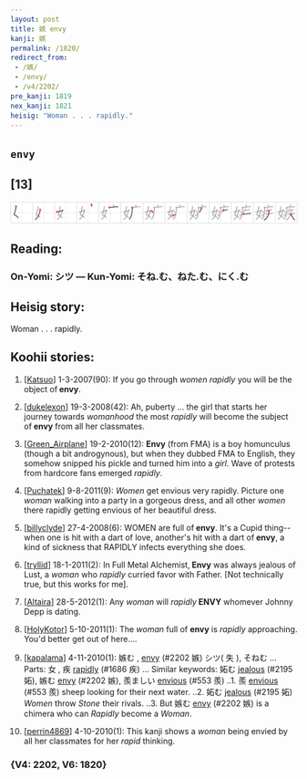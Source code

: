 ```yaml
---
layout: post
title: 嫉 envy
kanji: 嫉
permalink: /1820/
redirect_from:
 - /嫉/
 - /envy/
 - /v4/2202/
pre_kanji: 1819
nex_kanji: 1821
heisig: "Woman . . . rapidly."
---
```


## `envy`

## [13]

<div class="stroke"><img src="../images/E5AB89.png" /></div>

## Reading:

### On-Yomi: シツ &mdash; Kun-Yomi: そね.む、ねた.む、にく.む

## Heisig story:

Woman . . . rapidly.

## Koohii stories:

1) [<a href="http://kanji.koohii.com/profile/Katsuo">Katsuo</a>] 1-3-2007(90): If you go through <em>women</em> <em>rapidly</em> you will be the object of<strong> envy</strong>.

2) [<a href="http://kanji.koohii.com/profile/dukelexon">dukelexon</a>] 19-3-2008(42): Ah, puberty ... the girl that starts her journey towards <em>womanhood</em> the most <em>rapidly</em> will become the subject of<strong> envy</strong> from all her classmates.

3) [<a href="http://kanji.koohii.com/profile/Green_Airplane">Green_Airplane</a>] 19-2-2010(12): <strong>Envy</strong> (from FMA) is a boy homunculus (though a bit androgynous), but when they dubbed FMA to English, they somehow snipped his pickle and turned him into a <em>girl</em>. Wave of protests from hardcore fans emerged <em>rapidly</em>.

4) [<a href="http://kanji.koohii.com/profile/Puchatek">Puchatek</a>] 9-8-2011(9): <em>Women</em> get envious very rapidly. Picture one <em>woman</em> walking into a party in a gorgeous dress, and all other <em>women</em> there rapidly getting envious of her beautiful dress.

5) [<a href="http://kanji.koohii.com/profile/billyclyde">billyclyde</a>] 27-4-2008(6): WOMEN are full of<strong> envy</strong>. It&#039;s a Cupid thing-- when one is hit with a dart of love, another&#039;s hit with a dart of<strong> envy</strong>, a kind of sickness that RAPIDLY infects everything she does.

6) [<a href="http://kanji.koohii.com/profile/tryllid">tryllid</a>] 18-1-2011(2): In Full Metal Alchemist,<strong> Envy</strong> was always jealous of Lust, a <em>woman</em> who <em>rapidly</em> curried favor with Father. [Not technically true, but this works for me].

7) [<a href="http://kanji.koohii.com/profile/Altaira">Altaira</a>] 28-5-2012(1): Any <em>woman</em> will <em>rapidly</em><strong> ENVY</strong> whomever Johnny Depp is dating.

8) [<a href="http://kanji.koohii.com/profile/HolyKotor">HolyKotor</a>] 5-10-2011(1): The <em>woman</em> full of <strong>envy</strong> is <em>rapidly</em> approaching. You&#039;d better get out of here....

9) [<a href="http://kanji.koohii.com/profile/kapalama">kapalama</a>] 4-11-2010(1): 嫉む , <a href="../v4/2202">envy</a> (#2202 嫉) シツ( 失 ), そねむ ... Parts: 女 , 疾 <a href="../v4/1686">rapidly</a> (#1686 疾) ... Similar keywords: 妬む <a href="../v4/2195">jealous</a> (#2195 妬), 嫉む <a href="../v4/2202">envy</a> (#2202 嫉), 羨ましい <a href="../v4/553">envious</a> (#553 羨) ..1. 羨 <a href="../v4/553">envious</a> (#553 羨) sheep looking for their next water. ..2. 妬む <a href="../v4/2195">jealous</a> (#2195 妬) <em>Women</em> throw <em>Stone</em> their rivals. ..3. But 嫉む <a href="../v4/2202">envy</a> (#2202 嫉) is a chimera who can <em>Rapidly</em> become a <em>Woman</em>.

10) [<a href="http://kanji.koohii.com/profile/perrin4869">perrin4869</a>] 4-10-2010(1): This kanji shows a <em>woman</em> being envied by all her classmates for her <em>rapid</em> thinking.

### {V4: 2202, V6: 1820}
